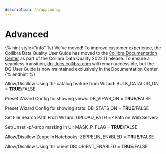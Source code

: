 ```yaml
---
description: /a/appconfig
---
```


# Advanced

{% hint style="info" %}
We've moved! To improve customer experience, the Collibra Data Quality User Guide has moved to the [Collibra Documentation Center](https://productresources.collibra.com/docs/collibra/latest/Content/DataQuality/DQAdmin/Advanced.htm) as part of the Collibra Data Quality 2022.11 release. To ensure a seamless transition, [dq-docs.collibra.com](http://dq-docs.collibra.com/) will remain accessible, but the DQ User Guide is now maintained exclusively in the Documentation Center.
{% endhint %}

Allow/Disallow Using the catalog feature from Wizard: BULK\_CATALOG\_ON = **TRUE**/FALSE

Preset Wizard Config for showing views: DB\_VIEWS\_ON = **TRUE**/FALSE

Preset Wizard Config for showing stats: DB\_STATS\_ON = **TRUE**/FALSE

Set File Search Path From Wizard: UPLOAD\_PATH = \<Path on Web Server>

Set/Unset -p/-srcp masking in UI: MASK\_P\_FLAG = **TRUE**/FALSE

Allow/Disallow Zeppelin Notebooks: ZEPPELIN\_ENABLED = **TRUE**/FALSE

Allow/Disallow Using the orient DB: ORIENT\_ENABLED = **TRUE**/FALSE
